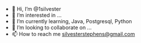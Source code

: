 - 👋 Hi, I’m @1silvester
- 👀 I’m interested in ...
- 🌱 I’m currently learning, Java, Postgresql, Python
- 💞️ I’m looking to collaborate on ...
- 📫 How to reach me silvesterstephens@gmail.com

<!---
1silvester/1silvester is a ✨ special ✨ repository because its `README.md` (this file) appears on your GitHub profile.
You can click the Preview link to take a look at your changes.
--->
